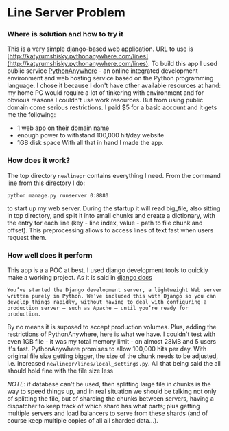 # Line Server Problem

### Where is solution and how to try it

This is a very simple django-based web application. URL to use is [http://katyrumshisky.pythonanywhere.com/lines](http://katyrumshisky.pythonanywhere.com/lines). To build this app I used public service [PythonAnywhere](https://www.pythonanywhere.com) - an online integrated development environment and web hosting service based on the Python programming language. I chose it because I don't have other available resources at hand: my home PC would require a lot of tinkering with environment and for obvious reasons I couldn't use work resources.
But from using public domain come serious restrictions. I paid $5 for a basic account and it gets me the following:
 * 1 web app on their domain name 
 * enough power to withstand 100,000 hit/day website
 * 1GB disk space
With all that in hand I made the app.

### How does it work?
The top directory ```newlinepr``` contains everything I need. From the command line from this directory I do:
```
python manage.py runserver 0:8880
```
to start up my web server. During the startup it will read big_file, also sitting in top directory, and split it into small chunks and create a dictionary, with the entry for each line (key - line index, value - path to file chunk and offset). This preprocessing allows to access lines of text fast when users request them.

### How well does it perform

This app is a a POC at best. I used django development tools to quickly make a working project. As it is said in [django docs](https://docs.djangoproject.com/en/2.0/intro/tutorial01/)
```
You’ve started the Django development server, a lightweight Web server written purely in Python. We’ve included this with Django so you can develop things rapidly, without having to deal with configuring a production server – such as Apache – until you’re ready for production.
```
By no means it is suposed to accept production volumes. Plus, adding the restrictions of PythonAnywhere, here is what we have.
I couldn't test with even 1GB file - it was my total memory limit - on almost 28MB and 5 users it's fast. PythonAnywhere promises to allow 100,000 hits per day. With original file size getting bigger, the size of the chunk needs to be adjusted, i.e. increased ```newlinepr/lines/local_settings.py```.
All that being said the all should hold fine with the file size less 

_NOTE_: if database can't be used, then splitting large file in chunks is the way to speed things up, and in real situation we should be talking not only of splitting the file, but of sharding the chunks between servers, having a dispatcher to keep track of which shard has what parts; plus getting multiple servers and load balancers to serve from these shards (and of course keep multiple copies of all all sharded data...).
